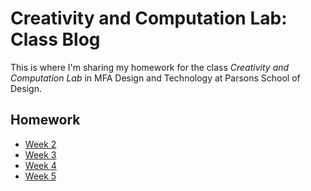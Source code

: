 # Creativity and Computation Lab: Class Blog

This is where I'm sharing my homework for the class *Creativity and Computation Lab* in MFA Design and Technology at Parsons School of Design.

## Homework

- [Week 2](WeekTwo/README.md)
- [Week 3](WeekThree/README.md)
- [Week 4](WeekFour/README.md)
- [Week 5](WeekFive/README.md)